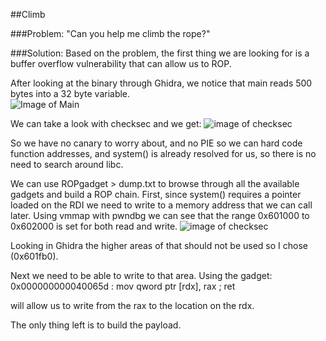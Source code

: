 ##Climb

###Problem:
"Can you help me climb the rope?"

###Solution:
Based on the problem, the first thing we are looking for is a buffer overflow vulnerability that can allow us to ROP.

After looking at the binary through Ghidra, we notice that main reads 500 bytes into a 32 byte variable.  
![Image of Main](https://github.com/h3lpful/ctf_writeups/climb/images/main.png)

We can take a look with checksec and we get:
![image of checksec](https://github.com/h3lpful/ctf_writeups/climb/images/checksec.png)

So we have no canary to worry about, and no PIE so we can hard code function addresses, and system() is already resolved for us, so there is no need to search around libc.

We can use ROPgadget > dump.txt to browse through all the available gadgets and build a ROP chain.  First, since system() requires a pointer loaded on the RDI we need to write to a memory address that we can call later.  Using vmmap with pwndbg we can see that the range 0x601000 to 0x602000 is set for both read and write.
![image of checksec](https://github.com/h3lpful/ctf_writeups/climb/images/vmmap.png)

Looking in Ghidra the higher areas of that should not be used so I chose (0x601fb0).

Next we need to be able to write to that area.  Using the gadget:
0x000000000040065d : mov qword ptr \[rdx\], rax ; ret

will allow us to write from the rax to the location on the rdx.

The only thing left is to build the payload.

